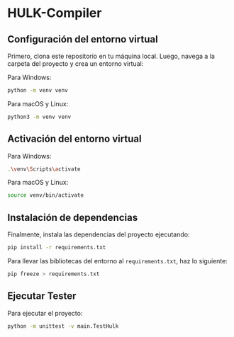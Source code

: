 # HULK-Compiler

## Configuración del entorno virtual

Primero, clona este repositorio en tu máquina local. Luego, navega a la carpeta del proyecto y crea un entorno virtual:

Para Windows:

```bash
python -m venv venv
```

Para macOS y Linux:

```bash
python3 -m venv venv
```

## Activación del entorno virtual

Para Windows:

```bash
.\venv\Scripts\activate
```

Para macOS y Linux:

```bash
source venv/bin/activate
```

## Instalación de dependencias

Finalmente, instala las dependencias del proyecto ejecutando:

```bash
pip install -r requirements.txt
```

Para llevar las bibliotecas del entorno al `requirements.txt`, haz lo siguiente:

```bash
pip freeze > requirements.txt
```

## Ejecutar Tester

Para ejecutar el proyecto:

```bash
python -m unittest -v main.TestHulk
```
